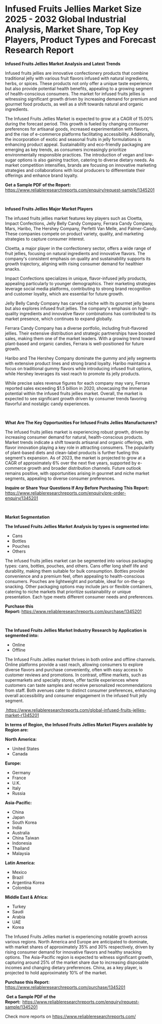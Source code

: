 <p><h1>Infused Fruits Jellies Market Size 2025 - 2032 Global Industrial Analysis, Market Share, Top Key Players, Product Types and Forecast Research Report</h1></p><p><strong>Infused Fruits Jellies Market Analysis and Latest Trends</strong></p>
<p><p>Infused fruits jellies are innovative confectionery products that combine traditional jelly with various fruit flavors infused with natural ingredients, herbs, or spices. These products not only offer a unique taste experience but also provide potential health benefits, appealing to a growing segment of health-conscious consumers. The market for infused fruits jellies is witnessing significant growth driven by increasing demand for premium and gourmet food products, as well as a shift towards natural and organic ingredients.</p><p>The Infused Fruits Jellies Market is expected to grow at a CAGR of 15.00% during the forecast period. This growth is fueled by changing consumer preferences for artisanal goods, increased experimentation with flavors, and the rise of e-commerce platforms facilitating accessibility. Additionally, the incorporation of exotic and seasonal fruits in jelly formulations is enhancing product appeal. Sustainability and eco-friendly packaging are emerging as key trends, as consumers increasingly prioritize environmentally responsible practices. The introduction of vegan and low-sugar options is also gaining traction, catering to diverse dietary needs. As market competition intensifies, brands are focusing on innovative marketing strategies and collaborations with local producers to differentiate their offerings and enhance brand loyalty.</p></p>
<p><strong>Get a Sample PDF of the Report:&nbsp;</strong> <a href="https://www.reliableresearchreports.com/enquiry/request-sample/1345201?utm_campaign=3386&utm_medium=2&utm_source=Github&utm_content=ia&utm_term=04042025&utm_id=infused-fruits-jellies">https://www.reliableresearchreports.com/enquiry/request-sample/1345201</a></p>
<p>&nbsp;</p>
<p><strong>Infused Fruits Jellies Major Market Players</strong></p>
<p><p>The infused fruits jellies market features key players such as Cloetta, Impact Confections, Jelly Belly Candy Company, Ferrara Candy Company, Mars, Haribo, The Hershey Company, Perfetti Van Melle, and Palmer-Candy. These companies compete on product variety, quality, and marketing strategies to capture consumer interest.</p><p>Cloetta, a major player in the confectionery sector, offers a wide range of fruit jellies, focusing on natural ingredients and innovative flavors. The company's consistent emphasis on quality and sustainability supports its growth trajectory, aligning with rising consumer demand for healthier snacks.</p><p>Impact Confections specializes in unique, flavor-infused jelly products, appealing particularly to younger demographics. Their marketing strategies leverage social media platforms, contributing to strong brand recognition and customer loyalty, which are essential for future growth.</p><p>Jelly Belly Candy Company has carved a niche with its gourmet jelly beans but also explores infused fruit jellies. The company's emphasis on high-quality ingredients and innovative flavor combinations has contributed to its market presence, which continues to expand globally.</p><p>Ferrara Candy Company has a diverse portfolio, including fruit-flavored jellies. Their extensive distribution and strategic partnerships have boosted sales, making them one of the market leaders. With a growing trend toward plant-based and organic candies, Ferrara is well-positioned for future growth.</p><p>Haribo and The Hershey Company dominate the gummy and jelly segments with extensive product lines and strong brand loyalty. Haribo maintains a focus on traditional gummy flavors while introducing infused fruit options, while Hershey leverages its vast reach to promote its jelly products.</p><p>While precise sales revenue figures for each company may vary, Ferrara reported sales exceeding $1.5 billion in 2020, showcasing the immense potential within the infused fruits jellies market. Overall, the market is expected to see significant growth driven by consumer trends favoring flavorful and nostalgic candy experiences.</p></p>
<p>&nbsp;</p>
<p><strong>What Are The Key Opportunities For Infused Fruits Jellies Manufacturers?</strong></p>
<p><p>The infused fruits jellies market is experiencing robust growth, driven by increasing consumer demand for natural, health-conscious products. Market trends indicate a shift towards artisanal and organic offerings, with flavor innovation playing a key role in attracting consumers. The popularity of plant-based diets and clean-label products is further fueling this segment's expansion. As of 2023, the market is projected to grow at a CAGR of approximately 6% over the next five years, supported by e-commerce growth and broader distribution channels. Future outlook remains positive, with opportunities arising in gourmet and niche market segments, appealing to diverse consumer preferences.</p></p>
<p><strong>Inquire or Share Your Questions If Any Before Purchasing This Report:</strong> <a href="https://www.reliableresearchreports.com/enquiry/pre-order-enquiry/1345201?utm_campaign=3386&utm_medium=2&utm_source=Github&utm_content=ia&utm_term=04042025&utm_id=infused-fruits-jellies">https://www.reliableresearchreports.com/enquiry/pre-order-enquiry/1345201</a></p>
<p>&nbsp;</p>
<p><strong>Market Segmentation</strong></p>
<p><strong>The Infused Fruits Jellies Market Analysis by types is segmented into:</strong></p>
<p><ul><li>Cans</li><li>Bottles</li><li>Pouches</li><li>Others</li></ul></p>
<p><p>The infused fruits jellies market can be segmented into various packaging types: cans, bottles, pouches, and others. Cans offer long shelf life and durability, making them suitable for bulk consumption. Bottles provide convenience and a premium feel, often appealing to health-conscious consumers. Pouches are lightweight and portable, ideal for on-the-go snacking. Other packaging options may include jars or flexible containers, catering to niche markets that prioritize sustainability or unique presentation. Each type meets different consumer needs and preferences.</p></p>
<p><strong>Purchase this Report:&nbsp;</strong><a href="https://www.reliableresearchreports.com/purchase/1345201?utm_campaign=3386&utm_medium=2&utm_source=Github&utm_content=ia&utm_term=04042025&utm_id=infused-fruits-jellies">https://www.reliableresearchreports.com/purchase/1345201</a></p>
<p>&nbsp;</p>
<p><strong>The Infused Fruits Jellies Market Industry Research by Application is segmented into:</strong></p>
<p><ul><li>Online</li><li>Offline</li></ul></p>
<p><p>The Infused Fruits Jellies market thrives in both online and offline channels. Online platforms provide a vast reach, allowing consumers to explore diverse flavors and purchase conveniently, often with easy access to customer reviews and promotions. In contrast, offline markets, such as supermarkets and specialty stores, offer tactile experiences where customers can taste samples and receive personalized recommendations from staff. Both avenues cater to distinct consumer preferences, enhancing overall accessibility and consumer engagement in the infused fruit jelly segment.</p></p>
<p><a href="https://www.reliableresearchreports.com/global-infused-fruits-jellies-market-r1345201?utm_campaign=3386&utm_medium=2&utm_source=Github&utm_content=ia&utm_term=04042025&utm_id=infused-fruits-jellies">&nbsp;https://www.reliableresearchreports.com/global-infused-fruits-jellies-market-r1345201</a></p>
<p><strong>In terms of Region, the Infused Fruits Jellies Market Players available by Region are:</strong></p>
<p>
    <p> <strong> North America: </strong>
        <ul>
            <li>United States</li>
            <li>Canada</li>
        </ul>
        </p> 
    <p> <strong> Europe: </strong>
        <ul>
            <li>Germany</li>
            <li>France</li>
            <li>U.K.</li>
            <li>Italy</li>
            <li>Russia</li>
        </ul>
        </p> 
    <p> <strong> Asia-Pacific: </strong>
        <ul>
            <li>China</li>
            <li>Japan</li>
            <li>South Korea</li>
            <li>India</li>
            <li>Australia</li>
            <li>China Taiwan</li>
            <li>Indonesia</li>
            <li>Thailand</li>
            <li>Malaysia</li>
        </ul>
        </p> 
    <p> <strong> Latin America: </strong>
        <ul>
            <li>Mexico</li>
            <li>Brazil</li>
            <li>Argentina Korea</li>
            <li>Colombia</li>
        </ul>
        </p> 
    <p> <strong> Middle East & Africa: </strong>
        <ul>
            <li>Turkey</li>
            <li>Saudi</li>
            <li>Arabia</li>
            <li>UAE</li>
            <li>Korea</li>
        </ul>
    </p>
    </p>
<p><p>The Infused Fruits Jellies market is experiencing notable growth across various regions. North America and Europe are anticipated to dominate, with market shares of approximately 35% and 30% respectively, driven by rising consumer demand for innovative flavors and healthy snacking options. The Asia-Pacific region is expected to witness significant growth, capturing around 25% of the market share due to increasing disposable incomes and changing dietary preferences. China, as a key player, is projected to hold approximately 10% of the market.</p></p>
<p><strong>Purchase this Report: </strong><a href="https://www.reliableresearchreports.com/purchase/1345201?utm_campaign=3386&utm_medium=2&utm_source=Github&utm_content=ia&utm_term=04042025&utm_id=infused-fruits-jellies">https://www.reliableresearchreports.com/purchase/1345201</a></p>
<p>&nbsp;<strong>Get a Sample PDF of the Report:&nbsp;&nbsp;</strong><a href="https://www.reliableresearchreports.com/enquiry/request-sample/1345201?utm_campaign=3386&utm_medium=2&utm_source=Github&utm_content=ia&utm_term=04042025&utm_id=infused-fruits-jellies">https://www.reliableresearchreports.com/enquiry/request-sample/1345201</a></p>
<p><strong></strong></p>
<p>Check more reports on <a href="https://www.reliableresearchreports.com/?utm_campaign=3386&utm_medium=2&utm_source=Github&utm_content=ia&utm_term=04042025&utm_id=infused-fruits-jellies">https://www.reliableresearchreports.com/</a></p>